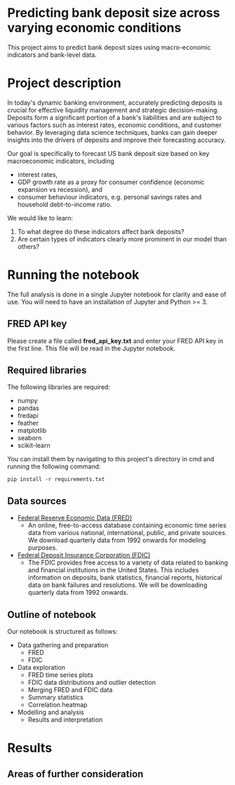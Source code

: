 # Predicting bank deposit size across varying economic conditions

This project aims to predict bank deposit sizes using macro-economic indicators and bank-level data.

# Project description

In today's dynamic banking environment, accurately predicting deposits is crucial for effective liquidity management and strategic decision-making. Deposits form a significant portion of a bank's liabilities and are subject to various factors such as interest rates, economic conditions, and customer behavior. By leveraging data science techniques, banks can gain deeper insights into the drivers of deposits and improve their forecasting accuracy.

Our goal is specifically to forecast US bank deposit size based on key macroeconomic indicators, including

- interest rates,
- GDP growth rate as a proxy for consumer confidence (economic expansion vs recession), and
- consumer behaviour indicators, e.g. personal savings rates and household debt-to-income ratio.

We would like to learn:

1. To what degree do these indicators affect bank deposits?
2. Are certain types of indicators clearly more prominent in our model than others?

# Running the notebook

The full analysis is done in a single Jupyter notebook for clarity and ease of use. You will need to have an installation of Jupyter and Python >= 3.

## FRED API key

Please create a file called **fred_api_key.txt** and enter your FRED API key in the first line. This file will be read in the Jupyter notebook.

## Required libraries

The following libraries are required:

- numpy
- pandas
- fredapi
- feather
- matplotlib
- seaborn
- scikit-learn

You can install them by navigating to this project's directory in cmd and running the following command:

```pip install -r requirements.txt```

## Data sources

- [Federal Reserve Economic Data (FRED)](https://fred.stlouisfed.org/)
	- An online, free-to-access database containing economic time series data from various national, international, public, and private sources. We download quarterly data from 1992 onwards for modeling purposes.
- [Federal Deposit Insurance Corporation (FDIC)](https://www.fdic.gov/)	
	- The FDIC provides free access to a variety of data related to banking and financial institutions in the United States. This includes information on deposits, bank statistics, financial reports, historical data on bank failures and resolutions. We will be downloading quarterly data from 1992 onwards.

## Outline of notebook

Our notebook is structured as follows:

- Data gathering and preparation
	- FRED
	- FDIC
- Data exploration
	- FRED time series plots
	- FDIC data distributions and outlier detection
	- Merging FRED and FDIC data
	- Summary statistics
	- Correlation heatmap
- Modelling and analysis
	- Results and interpretation

# Results

## Areas of further consideration
